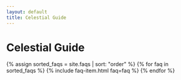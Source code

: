 ```yaml
---
layout: default
title: Celestial Guide
---
```


<h1>Celestial Guide</h1>
<div class="faq-container">
 {% assign sorted_faqs = site.faqs | sort: "order" %}
 {% for faq in sorted_faqs %}
   {% include faq-item.html faq=faq %}
 {% endfor %}
</div>

<script>
  const questions = document.querySelectorAll('.faq-question');
  questions.forEach(question => {
    question.addEventListener('click', () => {
      const item = question.parentElement;
      item.classList.toggle('active');
    });
  });
</script>

